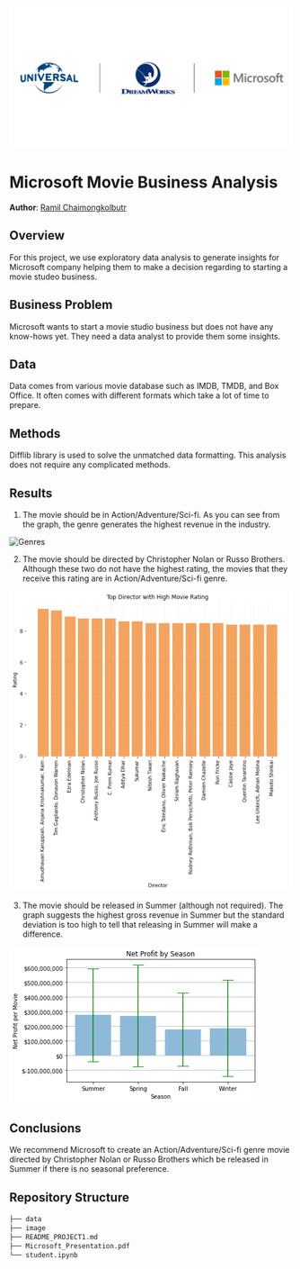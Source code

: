 ![microsoft movie studio](./image/NBCU-MS-Logo-Lockup-MNC.jpg)

# Microsoft Movie Business Analysis

**Author**: [Ramil Chaimongkolbutr](mailto:ramil.ming@flatironschool.com)

## Overview

For this project, we use exploratory data analysis to generate insights for Microsoft company helping them to make a decision regarding to starting a movie studeo business.

## Business Problem

Microsoft wants to start a movie studio business but does not have any know-hows yet. They need a data analyst to provide them some insights.

## Data

Data comes from various movie database such as IMDB, TMDB, and Box Office. It often comes with different formats which take a lot of time to prepare. 

## Methods

Difflib library is used to solve the unmatched data formatting. This analysis does not require any complicated methods.

## Results

1. The movie should be in Action/Adventure/Sci-fi. As you can see from the graph, the genre generates the highest revenue in the industry.

![Genres](./image/genes.png)

2. The movie should be directed by Christopher Nolan or Russo Brothers. Although these two do not have the highest rating, the movies that they receive this rating are in Action/Adventure/Sci-fi genre.

![Director](./image/director.png)

3. The movie should be released in Summer (although not required). The graph suggests the highest gross revenue in Summer but the standard deviation is too high to tell that releasing in Summer will make a difference.

![Season](./image/season.png)

## Conclusions

We recommend Microsoft to create an Action/Adventure/Sci-fi genre movie directed by Christopher Nolan or Russo Brothers which be released in Summer if there is no seasonal preference.

## Repository Structure

```
├── data
├── image
├── README_PROJECT1.md
├── Microsoft_Presentation.pdf
└── student.ipynb
```